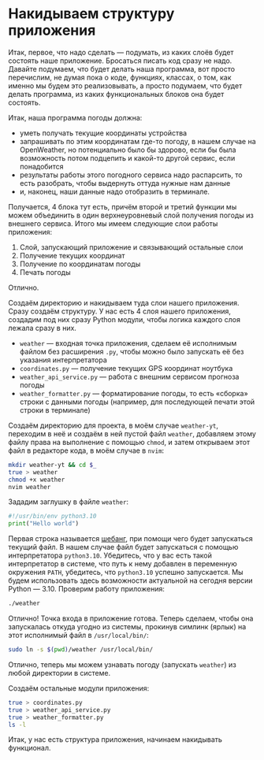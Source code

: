 # Накидываем структуру приложения

Итак, первое, что надо сделать — подумать, из каких слоёв будет состоять наше приложение. Бросаться писать код сразу не надо. Давайте подумаем, что будет делать наша программа, вот просто перечислим, не думая пока о коде, функциях, классах, о том, как именно мы будем это реализовывать, а просто подумаем, что будет делать программа, из каких функциональных блоков она будет состоять.

Итак, наша программа погоды должна:

* уметь получать текущие координаты устройства
* запрашивать по этим координатам где-то погоду, в нашем случае на OpenWeather, но потенциально было бы здорово, если бы была возможность потом подцепить и какой-то другой сервис, если понадобится
* результаты работы этого погодного сервиса надо распарсить, то есть разобрать, чтобы выдернуть оттуда нужные нам данные
* и, наконец, наши данные надо отобразить в терминале.

Получается, 4 блока тут есть, причём второй и третий функции мы можем объединить в один верхнеуровневый слой получения погоды из внешнего сервиса. Итого мы имеем следующие слои работы приложения:

1. Слой, запускающий приложение и связывающий остальные слои
2. Получение текущих координат
3. Получение по координатам погоды
4. Печать погоды

Отлично.

Создаём директорию и накидываем туда слои нашего приложения. Сразу создаём структуру. У нас есть 4 слоя нашего приложения, создадим под них сразу Python модули, чтобы логика каждого слоя лежала сразу в них.

* `weather` — входная точка приложения, сделаем её исполнимым файлом без расширения `.py`, чтобы можно было запускать её без указания интерпретатора
* `coordinates.py` — получение текущих GPS координат ноутбука 
* `weather_api_service.py` — работа с внешним сервисом прогноза погоды
* `weather_formatter.py` — форматирование погоды, то есть «сборка» строки с данными погоды (например, для последующей печати этой строки в терминале)

Создаём директорию для проекта, в моём случае `weather-yt`, переходим в неё и создаём в ней пустой файл `weather`, добавляем этому файлу права на выполнение с помощью `chmod`, и затем открываем этот файл в редакторе кода, в моём случае в `nvim`:

```bash
mkdir weather-yt && cd $_
true > weather
chmod +x weather
nvim weather
```

Зададим заглушку в файле `weather`:

```python
#!/usr/bin/env python3.10
print("Hello world")
```

Первая строка называется [шебанг](https://ru.wikipedia.org/wiki/%D0%A8%D0%B5%D0%B1%D0%B0%D0%BD%D0%B3_(Unix)), при помощи чего будет запускаться текущий файл. В нашем случае файл будет запускаться с помощью интерпретатора `python3.10`. Убедитесь, что у вас есть такой интерпретатор в системе, что путь к нему добавлен в переменную окружения `PATH`, убедитесь, что `python3.10` успешно запускается. Мы будем использовать здесь возможности актуальной на сегодня версии Python — 3.10.  Проверим работу приложения:

```bash
./weather
```

Отлично! Точка входа в приложение готова. Теперь сделаем, чтобы она запускалась откуда угодно из системы, прокинув симлинк (ярлык) на этот исполнимый файл в `/usr/local/bin/`:

```bash
sudo ln -s $(pwd)/weather /usr/local/bin/
```

Отлично, теперь мы можем узнавать погоду (запускать `weather`) из любой директории в системе.

Создаём остальные модули приложения:

```bash
true > coordinates.py 
true > weather_api_service.py
true > weather_formatter.py
ls -l
```

Итак, у нас есть структура приложения, начинаем накидывать функционал.
